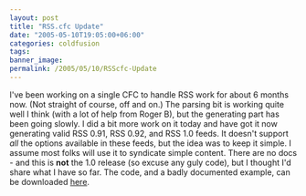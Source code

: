 ```yaml
---
layout: post
title: "RSS.cfc Update"
date: "2005-05-10T19:05:00+06:00"
categories: coldfusion 
tags: 
banner_image: 
permalink: /2005/05/10/RSScfc-Update
---
```


I've been working on a single CFC to handle RSS work for about 6 months now. (Not straight of course, off and on.) The parsing bit is working quite well I think (with a lot of help from Roger B), but the generating part has been going slowly. I did a bit more work on it today and have got it now generating valid RSS 0.91, RSS 0.92, and RSS 1.0 feeds. It doesn't support <i>all</i> the options available in these feeds, but the idea was to keep it simple. I assume most folks will use it to syndicate simple content. There are no docs - and this is <b>not</b> the 1.0 release (so excuse any guly code), but I thought I'd share what I have so far. The code, and a badly documented example, can be downloaded <a href="http://ray.camdenfamily.com/downloads/rss.zip">here</a>.
